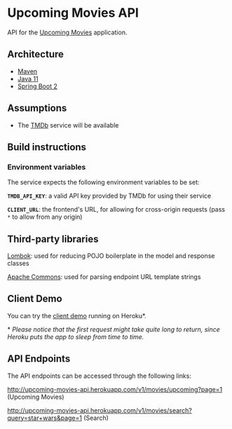# Upcoming Movies API

API for the [Upcoming Movies](https://upcoming-movies-client.herokuapp.com) application.


## Architecture

* [Maven](https://maven.apache.org/)
* [Java 11](https://openjdk.java.net/projects/jdk/11/)
* [Spring Boot 2](https://spring.io/projects/spring-boot)


## Assumptions

* The [TMDb][TMDb] service will be available


## Build instructions

### Environment variables

The service expects the following environment variables to be set:

**`TMDB_API_KEY`**:
a valid API key provided by TMDb for using their service

**`CLIENT_URL`**:
the frontend's URL, for allowing for cross-origin requests (pass `*` to allow from any origin)


## Third-party libraries

[Lombok](https://projectlombok.org/):
used for reducing POJO boilerplate in the model and response classes

[Apache Commons](https://commons.apache.org/):
used for parsing endpoint URL template strings


## Client Demo

You can try the [client demo](https://upcoming-movies-client.herokuapp.com/) running on Heroku*.

\* *Please notice that the first request might take quite long to return, since Heroku puts the app to sleep from time to time.*


## API Endpoints

The API endpoints can be accessed through the following links:

http://upcoming-movies-api.herokuapp.com/v1/movies/upcoming?page=1 (Upcoming Movies)

http://upcoming-movies-api.herokuapp.com/v1/movies/search?query=star+wars&page=1 (Search)

[TMDb]: https://developers.themoviedb.org/3
